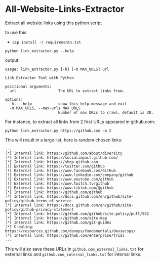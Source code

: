 # All-Website-Links-Extractor
Extract all website links using this python script

to use this:

- `pip install -r requirements.txt`

```
python link_extractor.py --help
```

output: 

```
usage: link_extractor.py [-h] [-m MAX_URLS] url

Link Extractor Tool with Python

positional arguments:
  url                   The URL to extract links from.

options:
  -h, --help            show this help message and exit
  -m MAX_URLS, --max-urls MAX_URLS
                        Number of max URLs to crawl, default is 30.
```

For instance, to extract all links from 2 first URLs appeared in github.com:

```
python link_extractor.py https://github.com -m 2
```

This will result in a large list, here is random chosen links:

```
...
[*] Internal link: https://github.com/about/diversity
[*] Internal link: https://socialimpact.github.com/
[*] Internal link: https://shop.github.com
[!] External link: https://twitter.com/github
[!] External link: https://www.facebook.com/GitHub
[!] External link: https://www.linkedin.com/company/github
[!] External link: https://www.youtube.com/github
[!] External link: https://www.twitch.tv/github
[!] External link: https://www.tiktok.com/@github
[*] Internal link: https://github.com/github
[*] Internal link: https://docs.github.com/en/github/site-policy/github-terms-of-service
[*] Internal link: https://docs.github.com/en/github/site-policy/github-privacy-statement
[*] Internal link: https://github.com/github/site-policy/pull/582
[*] Internal link: https://github.com/site-map
[*] Internal link: https://github.com/git-guides
[*] Crawling: https://resources.github.com/devops/fundamentals/devsecops/
[*] Internal link: https://github.com/enterprise/trial
...
```

This will also save these URLs in `github.com_external_links.txt` for external links and `github.com_internal_links.txt` for internal links.

